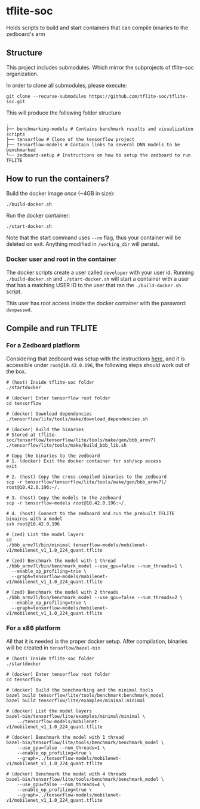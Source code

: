# tflite-soc
Holds scripts to build and start containers that can compile binaries to the zedboard's arm

## Structure

This project includes submodules. Which mirror the subprojects of tflite-soc organization.

In order to clone all submodules, please execute:

```
git clone --recurse-submodules https://github.com/tflite-soc/tflite-soc.git
```

This will produce the following folder structure

```
.
├── benchmarking-models # Contains benchmark results and visualization scripts
├── tensorflow # Clone of the tensorflow project
├── tensorflow-models # Contain links to several DNN models to be benchmarked
└── zedboard-setup # Instructions on how to setup the zedboard to run TFLITE
```

## How to run the containers?

Build the docker image *once* (~4GB in size):

```
./build-docker.sh
```

Run the docker container:

```
./start-docker.sh
```

Note that the start command uses `--rm` flag, thus your container will be 
deleted on exit. Anything modified in `/working_dir` will persist.

### Docker user and root in the container

The docker scripts create a user called `developer`  with your user id.
Running `./build-docker.sh` and `./start-docker.sh` will start a container
with a user that has a matching USER ID to the user that ran the `./build-docker.sh`
script.

This user has root access inside the docker container with the password:
`devpasswd`.

## Compile and run TFLITE 

### For a Zedboard platflorm

Considering that zedboard was setup with the instructions 
[here](https://github.com/tflite-soc/zedboard-setup/tree/master), and it is
accessible under `root@10.42.0.196`, the following steps should work out 
of the box.

```
# (host) Inside tflite-soc folder
./startdocker

# (docker) Enter tensorflow root folder
cd tensorflow

# (docker) Download dependencies
./tensorflow/lite/tools/make/download_dependencies.sh

# (docker) Build the binaries
# Stored at tflite-soc/tensorflow/tensorflow/lite/tools/make/gen/bbb_armv7l
./tensorflow/lite/tools/make/build_bbb_lib.sh

# Copy the binaries to the zedboard
# 1. (docker) Exit the docker container for ssh/scp access
exit

# 2. (host) Copy the cross-compiled binaries to the zedboard
scp -r tensorflow/tensorflow/lite/tools/make/gen/bbb_armv7l/ root@10.42.0.196:~/.

# 3. (host) Copy the models to the zedboard
scp -r tensorflow-models root@10.42.0.196:~/.

# 4. (host) Connect to the zedboard and run the prebuilt TFLITE binaires with a model
ssh root@10.42.0.196

# (zed) List the model layers
cd 
./bbb_armv7l/bin/minimal tensorflow-models/mobilenet-v1/mobilenet_v1_1.0_224_quant.tflite

# (zed) Benchmark the model with 1 thread
./bbb_armv7l/bin/benchmark_model --use_gpu=false --num_threads=1 \
  --enable_op_profiling=true \
  --graph=tensorflow-models/mobilenet-v1/mobilenet_v1_1.0_224_quant.tflite

# (zed) Benchmark the model with 2 threads
./bbb_armv7l/bin/benchmark_model --use_gpu=false --num_threads=2 \
  --enable_op_profiling=true \
  --graph=tensorflow-models/mobilenet-v1/mobilenet_v1_1.0_224_quant.tflite
```

### For a x86 platform

All that it is needed is the proper docker setup.
After compilation, binaries will be created in `tensoflow/bazel-bin`

```
# (host) Inside tflite-soc folder
./startdocker

# (docker) Enter tensorflow root folder
cd tensorflow

# (docker) Build the benchmarking and the minimal tools
bazel build tensorflow/lite/tools/benchmark:benchmark_model
bazel build tensorflow/lite/examples/minimal:minimal

# (docker) List the model layers
bazel-bin/tensorflow/lite/examples/minimal/minimal \
    ../tensorflow-models/mobilenet-v1/mobilenet_v1_1.0_224_quant.tflite

# (docker) Benchmark the model with 1 thread
bazel-bin/tensorflow/lite/tools/benchmark/benchmark_model \
    --use_gpu=false --num_threads=1 \
    --enable_op_profiling=true \
    --graph=../tensorflow-models/mobilenet-v1/mobilenet_v1_1.0_224_quant.tflite

# (docker) Benchmark the model with 4 threads
bazel-bin/tensorflow/lite/tools/benchmark/benchmark_model \
    --use_gpu=false --num_threads=4 \
    --enable_op_profiling=true \
    --graph=../tensorflow-models/mobilenet-v1/mobilenet_v1_1.0_224_quant.tflite
```


